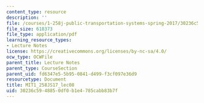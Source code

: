 ```yaml
---
content_type: resource
description: ''
file: /courses/1-258j-public-transportation-systems-spring-2017/30236c5948850df0b1e4785cabb83b7f_MIT1_258JS17_lec08.pdf
file_size: 618373
file_type: application/pdf
learning_resource_types:
- Lecture Notes
license: https://creativecommons.org/licenses/by-nc-sa/4.0/
ocw_type: OCWFile
parent_title: Lecture Notes
parent_type: CourseSection
parent_uid: fd6347e5-5b95-0841-d499-f3cf097e36d9
resourcetype: Document
title: MIT1_258JS17_lec08
uid: 30236c59-4885-0df0-b1e4-785cabb83b7f
---
```

